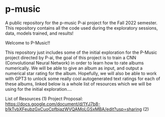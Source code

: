 # p-music
A public repository for the p-music P-ai project for the Fall 2022 semester. This repository contains all the code used during the exploratory sessions, data, models trained, and results!

Welcome to P-Music!!

This repository just includes some of the initial exploration for the P-Music project directed by P-ai, the goal of this 
project is to train a CNN (Convolutional Neural Network) in order to learn how to rate albums numerically. We will be able to
give an album as input, and output a numerical star rating for the album. Hopefully, we will also be able to work with GPT3 to
unlock some really cool autogenerated text ratings for each of these albums, linked below is a whole list of resources which
we will be using for the initial exploration....


List of Resources
(1) Project Proposal: https://docs.google.com/document/d/1YJ7b8-b1kTvbXFeubzGxCuoCpfbjazWVQAMoLGSxMBA/edit?usp=sharing
(2) 
